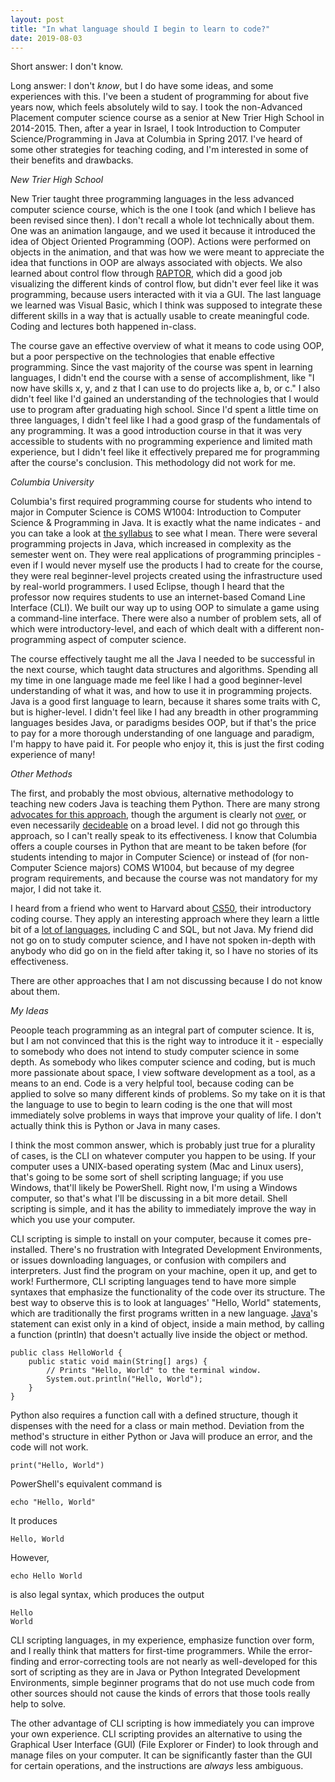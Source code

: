 ```yaml
---
layout: post
title: "In what language should I begin to learn to code?"
date: 2019-08-03
---
```


Short answer: I don't know.

Long answer: I don't *know*, but I do have some ideas, and some experiences with this. I've been a student of programming for about five years now, which feels absolutely wild to say. I took the non-Advanced Placement computer science course as a senior at New Trier High School in 2014-2015. Then, after a year in Israel, I took Introduction to Computer Science/Programming in Java at Columbia in Spring 2017. I've heard of some other strategies for teaching coding, and I'm interested in some of their benefits and drawbacks.

*New Trier High School*

New Trier taught three programming languages in the less advanced computer science course, which is the one I took (and which I believe has been revised since then). I don't recall a whole lot technically about them. One was an animation langauge, and we used it because it introduced the idea of Object Oriented Programming (OOP). Actions were performed on objects in the animation, and that was how we were meant to appreciate the idea that functions in OOP are always associated with objects. We also learned about control flow through [RAPTOR](https://raptor.martincarlisle.com/), which did a good job visualizing the different kinds of control flow, but didn't ever feel like it was programming, because users interacted with it via a GUI. The last language we learned was Visual Basic, which I think was supposed to integrate these different skills in a way that is actually usable to create meaningful code. Coding and lectures both happened in-class.

The course gave an effective overview of what it means to code using OOP, but a poor perspective on the technologies that enable effective programming. Since the vast majority of the course was spent in learning languages, I didn't end the course with a sense of accomplishment, like "I now have skills x, y, and z that I can use to do projects like a, b, or c." I also didn't feel like I'd gained an understanding of the technologies that I would use to program after graduating high school. Since I'd spent a little time on three languages, I didn't feel like I had a good grasp of the fundamentals of any programming. It was a good introduction course in that it was very accessible to students with no programming experience and limited math experience, but I didn't feel like it effectively prepared me for programming after the course's conclusion. This methodology did not work for me.



*Columbia University*

Columbia's first required programming course for students who intend to major in Computer Science is COMS W1004: Introduction to Computer Science & Programming in Java. It is exactly what the name indicates - and you can take a look at [the syllabus](http://www.cs.columbia.edu/~cannon/1004/syllabus.html) to see what I mean. There were several programming projects in Java, which increased in complexity as the semester went on. They were real applications of programming principles - even if I would never myself use the products I had to create for the course, they were real beginner-level projects created using the infrastructure used by real-world programmers. I used Eclipse, though I heard that the professor now requires students to use an internet-based Comand Line Interface (CLI). We built our way up to using OOP to simulate a game using a command-line interface. There were also a number of problem sets, all of which were introductory-level, and each of which dealt with a different non-programming aspect of computer science. 

The course effectively taught me all the Java I needed to be successful in the next course, which taught data structures and algorithms. Spending all my time in one language made me feel like I had a good beginner-level understanding of what it was, and how to use it in programming projects. Java is a good first language to learn, because it shares some traits with C, but is higher-level. I didn't feel like I had any breadth in other programming languages besides Java, or paradigms besides OOP, but if that's the price to pay for a more thorough understanding of one language and paradigm, I'm happy to have paid it. For people who enjoy it, this is just the first coding experience of many! 



*Other Methods*

The first, and probably the most obvious, alternative methodology to teaching new coders Java is teaching them Python. There are many strong [advocates for this approach](https://www.geeksforgeeks.org/is-it-snakepython-or-coffeejava-wholl-win/), though the argument is clearly not [over](https://www.educba.com/java-vs-python/), or even necessarily [decideable](https://medium.com/@dev.n/the-beginners-dilemma-should-i-learn-java-or-python-7efed89dc5b1) on a broad level. I did not go through this approach, so I can't really speak to its effectiveness. I know that Columbia offers a couple courses in Python that are meant to be taken before (for students intending to major in Computer Science) or instead of (for non-Computer Science majors) COMS W1004, but because of my degree program requirements, and because the course was not mandatory for my major, I did not take it.

I heard from a friend who went to Harvard about [CS50](https://cs50.harvard.edu/college/2019/fall/), their introductory coding course. They apply an interesting approach where they learn a little bit of a [lot of languages](https://cs50.harvard.edu/college/2019/fall/faqs/#curriculum), including C and SQL, but not Java. My friend did not go on to study computer science, and I have not spoken in-depth with anybody who did go on in the field after taking it, so I have no stories of its effectiveness. 

There are other approaches that I am not discussing because I do not know about them.



*My Ideas*

Peoople teach programming as an integral part of computer science. It is, but I am not convinced that this is the right way to introduce it it - especially to somebody who does not intend to study computer science in some depth. As somebody who likes computer science and coding, but is much more passionate about space, I view software development as a tool, as a means to an end. Code is a very helpful tool, because coding can be applied to solve so many different kinds of problems. So my take on it is that the language to use to begin to learn coding is the one that will most immediately solve problems in ways that improve your quality of life. I don't actually think this is Python or Java in many cases. 

I think the most common answer, which is probably just true for a plurality of cases, is the CLI on whatever computer you happen to be using. If your computer uses a UNIX-based operating system (Mac and Linux users), that's going to be some sort of shell scripting language; if you use Windows, that'll likely be PowerShell. Right now, I'm using a Windows computer, so that's what I'll be discussing in a bit more detail. Shell scripting is simple, and it has the ability to immediately improve the way in which you use your computer. 

CLI scripting is simple to install on your computer, because it comes pre-installed. There's no frustration with Integrated Development Environments, or issues downloading languages, or confusion with compilers and interpreters. Just find the program on your machine, open it up, and get to work! Furthermore, CLI scripting languages tend to have more simple syntaxes that emphasize the functionality of the code over its structure. The best way to observe this is to look at languages' "Hello, World" statements, which are traditionally the first programs written in a new language. [Java](https://introcs.cs.princeton.edu/java/11hello/HelloWorld.java.html)'s statement can exist only in a kind of object, inside a main method, by calling a function (println) that doesn't actually live inside the object or method.

	public class HelloWorld {
  		public static void main(String[] args) {
        	// Prints "Hello, World" to the terminal window.
        	System.out.println("Hello, World");
  		}
	}
	
Python also requires a function call with a defined structure, though it dispenses with the need for a class or main method. Deviation from the method's structure in either Python or Java will produce an error, and the code will not work.

	print("Hello, World")
	
PowerShell's equivalent command is 

	echo "Hello, World"
	
It produces

	Hello, World
	
However, 
	
	echo Hello World
	
is also legal syntax, which produces the output

	Hello
	World

CLI scripting languages, in my experience, emphasize function over form, and I really think that matters for first-time programmers. While the error-finding and error-correcting tools are not nearly as well-developed for this sort of scripting as they are in Java or Python Integrated Development Environments, simple beginner programs that do not use much code from other sources should not cause the kinds of errors that those tools really help to solve. 

The other advantage of CLI scripting is how immediately you can improve your own experience. CLI scripting provides an alternative to using the Graphical User Interface (GUI) (File Explorer or Finder) to look through and manage files on your computer. It can be significantly faster than the GUI for certain operations, and the instructions are *always* less ambiguous. 
